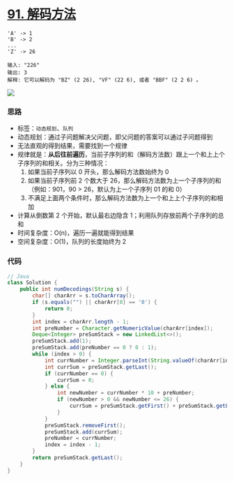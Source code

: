 # [91. 解码方法](https://leetcode-cn.com/problems/decode-ways/)

```
'A' -> 1
'B' -> 2
...
'Z' -> 26
```

```
输入: "226"
输出: 3
解释: 它可以解码为 "BZ" (2 26), "VF" (22 6), 或者 "BBF" (2 2 6) 。
```

![](https://deppwang.oss-cn-beijing.aliyuncs.com/blog/2020-02-27-103142.jpg)

### 思路

- 标签：`动态规划`、`队列`
- 动态规划：通过子问题解决父问题，即父问题的答案可以通过子问题得到
- 无法直观的得到结果，需要找到一个规律
- 规律就是：**从后往前遍历**，当前子序列的和（解码方法数）跟上一个和上上个子序列的和相关。分为三种情况：
  1. 如果当前子序列以 0 开头，那么解码方法数始终为 0
  2. 如果当前子序列前 2 个数大于 26，那么解码方法数为上一个子序列的和（例如：901，90 > 26，默认为上一个子序列 01 的和 0）
  3. 不满足上面两个条件时，那么解码方法数为上一个和上上个子序列的和相加
- 计算从倒数第 2 个开始，默认最右边隐含 1；利用队列存放前两个子序列的总和
- 时间复杂度：O(n)，遍历一遍就能得到结果
- 空间复杂度：O(1)，队列的长度始终为 2

### 代码

```Java
// Java
class Solution {
    public int numDecodings(String s) {
        char[] charArr = s.toCharArray();
        if (s.equals("") || charArr[0] == '0') {
            return 0;
        }
        int index = charArr.length - 1;
        int preNumber = Character.getNumericValue(charArr[index]);
        Deque<Integer> preSumStack = new LinkedList<>();
        preSumStack.add(1);
        preSumStack.add(preNumber == 0 ? 0 : 1);
        while (index > 0) {
            int currNumber = Integer.parseInt(String.valueOf(charArr[index - 1]));
            int currSum = preSumStack.getLast();
            if (currNumber == 0) {
                currSum = 0;
            } else {
                int newNumber = currNumber * 10 + preNumber;
                if (newNumber > 0 && newNumber <= 26) {
                    currSum = preSumStack.getFirst() + preSumStack.getLast();
                }
            }
            preSumStack.removeFirst();
            preSumStack.add(currSum);
            preNumber = currNumber;
            index = index - 1;
        }
        return preSumStack.getLast();
    }
}
```

